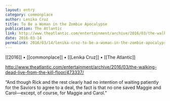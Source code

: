 ```yaml
---
layout: entry
category: commonplace
author: Lenika Cruz
title: To Be a Woman in the Zombie Apocalypse
publication: The Atlantic
link: http://www.theatlantic.com/entertainment/archive/2016/03/the-walking-dead-live-from-the-kill-floor/473337/
date: 2016-03-14
permalink: 2016/03/14/lenika-cruz-to-be-a-woman-in-the-zombie-apocalypse
---
```


[[2016]] • [[commonplace]] • [[Lenika Cruz]] • [[The Atlantic]]

http://www.theatlantic.com/entertainment/archive/2016/03/the-walking-dead-live-from-the-kill-floor/473337/

“And though Rick and the rest clearly had no intention of waiting patiently for the Saviors to agree to a deal, the fact is that no one saved Maggie and Carol—except, of course, for Maggie and Carol.”

